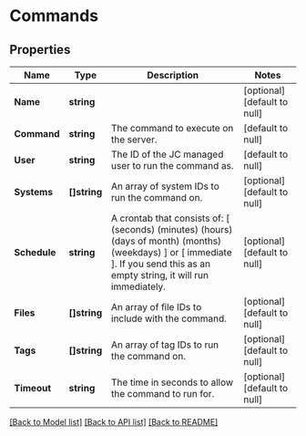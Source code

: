 # Commands

## Properties
Name | Type | Description | Notes
------------ | ------------- | ------------- | -------------
**Name** | **string** |  | [optional] [default to null]
**Command** | **string** | The command to execute on the server. | [default to null]
**User** | **string** | The ID of the JC managed user to run the command as. | [default to null]
**Systems** | **[]string** | An array of system IDs to run the command on. | [optional] [default to null]
**Schedule** | **string** | A crontab that consists of: [ (seconds) (minutes) (hours) (days of month) (months) (weekdays) ] or [ immediate ]. If you send this as an empty string, it will run immediately.  | [optional] [default to null]
**Files** | **[]string** | An array of file IDs to include with the command. | [optional] [default to null]
**Tags** | **[]string** | An array of tag IDs to run the command on. | [optional] [default to null]
**Timeout** | **string** | The time in seconds to allow the command to run for. | [optional] [default to null]

[[Back to Model list]](../README.md#documentation-for-models) [[Back to API list]](../README.md#documentation-for-api-endpoints) [[Back to README]](../README.md)


